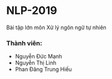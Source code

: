# NLP-2019
Bài tập lớn môn Xử lý ngôn ngữ tự nhiên

### Thành viên:

- Nguyễn Đức Mạnh
- Nguyễn Thị Linh
- Phan Đăng Trung Hiếu
